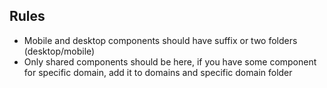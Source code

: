 ## Rules

- Mobile and desktop components should have suffix or two folders (desktop/mobile)
- Only shared components should be here, if you have some component for specific domain, add it to domains and specific domain folder
